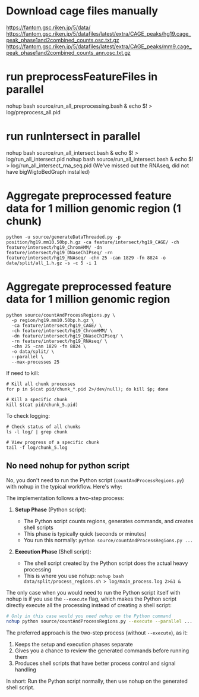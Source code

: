 # Download cage files manually
https://fantom.gsc.riken.jp/5/data/
https://fantom.gsc.riken.jp/5/datafiles/latest/extra/CAGE_peaks/hg19.cage_peak_phase1and2combined_counts.osc.txt.gz
https://fantom.gsc.riken.jp/5/datafiles/latest/extra/CAGE_peaks/mm9.cage_peak_phase1and2combined_counts_ann.osc.txt.gz

# run preprocessFeatureFiles in parallel
nohup bash source/run_all_preprocessing.bash & echo $! > log/preprocess_all.pid
<!-- nohup bash source/run_all_preprocessing.bash & echo $! > log/preprocess_all_rna_seq.pid  (We've missed out the RNAseq, did not have bigWigtoBedGraph installed) -->

# run runIntersect in parallel
nohup bash source/run_all_intersect.bash & echo $! > log/run_all_intersect.pid
nohup bash source/run_all_intersect.bash & echo $! > log/run_all_intersect_rna_seq.pid  (We've missed out the RNAseq, did not have bigWigtoBedGraph installed)

# Aggregate preprocessed feature data for 1 million genomic region (1 chunk)
``` example of one command:
python -u source/generateDataThreaded.py -p position/hg19.mm10.50bp.h.gz -ca feature/intersect/hg19_CAGE/ -ch feature/intersect/hg19_ChromHMM/ -dn feature/intersect/hg19_DNaseChIPseq/ -rn feature/intersect/hg19_RNAseq/ -chn 25 -can 1829 -fn 8824 -o data/split/all_1.h.gz -s -c 5 -i 1
```

# Aggregate preprocessed feature data for 1 million genomic region
```example command:
python source/countAndProcessRegions.py \
  -p region/hg19.mm10.50bp.h.gz \
  -ca feature/intersect/hg19_CAGE/ \
  -ch feature/intersect/hg19_ChromHMM/ \
  -dn feature/intersect/hg19_DNaseChIPseq/ \
  -rn feature/intersect/hg19_RNAseq/ \
  -chn 25 -can 1829 -fn 8824 \
  -o data/split/ \
  --parallel \
  --max-processes 25
```

If need to kill:
```
# Kill all chunk processes
for p in $(cat pid/chunk_*.pid 2>/dev/null); do kill $p; done

# Kill a specific chunk
kill $(cat pid/chunk_5.pid)
```
To check logging:
```
# Check status of all chunks
ls -l log/ | grep chunk

# View progress of a specific chunk
tail -f log/chunk_5.log
```

## No need nohup for python script

No, you don't need to run the Python script (`countAndProcessRegions.py`) with nohup in the typical workflow. Here's why:

The implementation follows a two-step process:

1. **Setup Phase** (Python script):
   - The Python script counts regions, generates commands, and creates shell scripts
   - This phase is typically quick (seconds or minutes)
   - You run this normally: `python source/countAndProcessRegions.py ...`

2. **Execution Phase** (Shell script):
   - The shell script created by the Python script does the actual heavy processing
   - This is where you use nohup: `nohup bash data/split/process_regions.sh > log/main_process.log 2>&1 &`

The only case when you would need to run the Python script itself with nohup is if you use the `--execute` flag, which makes the Python script directly execute all the processing instead of creating a shell script:

```bash
# Only in this case would you need nohup on the Python command
nohup python source/countAndProcessRegions.py --execute --parallel ... > log/python_execution.log 2>&1 &
```

The preferred approach is the two-step process (without `--execute`), as it:
1. Keeps the setup and execution phases separate
2. Gives you a chance to review the generated commands before running them
3. Produces shell scripts that have better process control and signal handling

In short: Run the Python script normally, then use nohup on the generated shell script.
